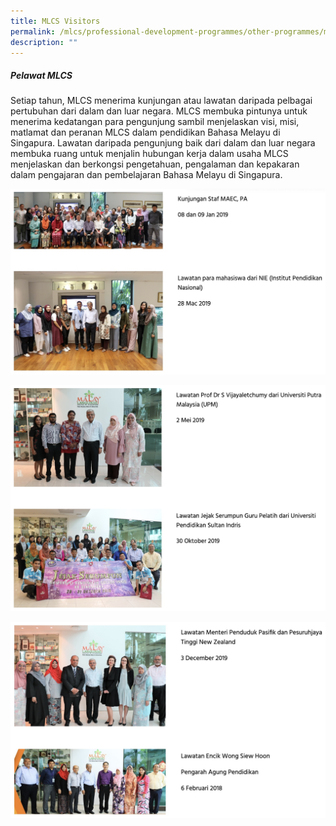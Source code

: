 ```yaml
---
title: MLCS Visitors
permalink: /mlcs/professional-development-programmes/other-programmes/mlcs-visitors/
description: ""
---
```

##### **Pelawat MLCS**

Setiap tahun, MLCS menerima kunjungan atau lawatan daripada pelbagai pertubuhan dari dalam dan luar negara. MLCS membuka pintunya untuk menerima kedatangan para pengunjung sambil menjelaskan visi, misi, matlamat dan peranan MLCS dalam pendidikan Bahasa Melayu di Singapura. Lawatan daripada pengunjung baik dari dalam dan luar negara membuka ruang untuk menjalin hubungan kerja dalam usaha MLCS menjelaskan dan berkongsi pengetahuan, pengalaman dan kepakaran dalam pengajaran dan pembelajaran Bahasa Melayu di Singapura.

![MLCS Visitors](/images/MLCS%20Visitors_1.jpg)

![MLCS Visitors](/images/MLCS%20Visitors_2.jpg)

![MLCS Visitors](/images/MLCS%20Visitors_3.jpg)

